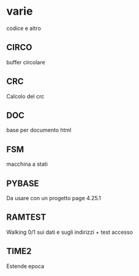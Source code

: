 # varie

codice e altro

## CIRCO

buffer circolare

## CRC

Calcolo del crc

## DOC

base per documento html

## FSM

macchina a stati

## PYBASE

Da usare con un progetto page 4.25.1

## RAMTEST

Walking 0/1 sui dati e sugli indirizzi + test accesso

## TIME2

Estende epoca


